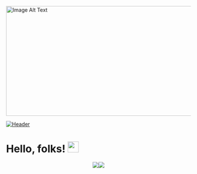 <img src="https://www.yourteaminindia.com/hs-fs/hubfs/Imported_Blog_Media/Top-10-Advantages-Of-Hiring-A-Full-Stack-Developer-Sep-25-2023-10-20-15-4840-AM.jpg?width=816&height=460&name=Top-10-Advantages-Of-Hiring-A-Full-Stack-Developer-Sep-25-2023-10-20-15-4840-AM.jpg" alt="Image Alt Text" height="300" width="1000">

[![Header](https://raw.githubusercontent.com/Bereket-Gebreyesus/Bereket-Gebreyesus/Bereket-Gebreyesus/readme_header.png "Header")](https://some-url.dev/)

# Hello, folks! <img src="https://raw.githubusercontent.com/MartinHeinz/MartinHeinz/master/wave.gif" width="30px">

<div style="display: flex; justify-content: center;"> 
    <img src="https://github-readme-stats.vercel.app/api/?username=Bereket-Gebreyesus&theme=default" />
    <img src="https://github-readme-stats.vercel.app/api/top-langs/?username=Bereket-Gebreyesus&theme=default" />
    </div>

<!--
**Bereket-Gebreyesus/Bereket-Gebreyesus** is a ✨ _special_ ✨ repository because its `README.md` (this file) appears on your GitHub profile.

Here are some ideas to get you started:

- 🔭 I’m currently working on ...
- 🌱 I’m currently learning ...
- 👯 I’m looking to collaborate on ...
- 🤔 I’m looking for help with ...
- 💬 Ask me about ...
- 📫 How to reach me: ...
- 😄 Pronouns: ...
- ⚡ Fun fact: ...
-->
